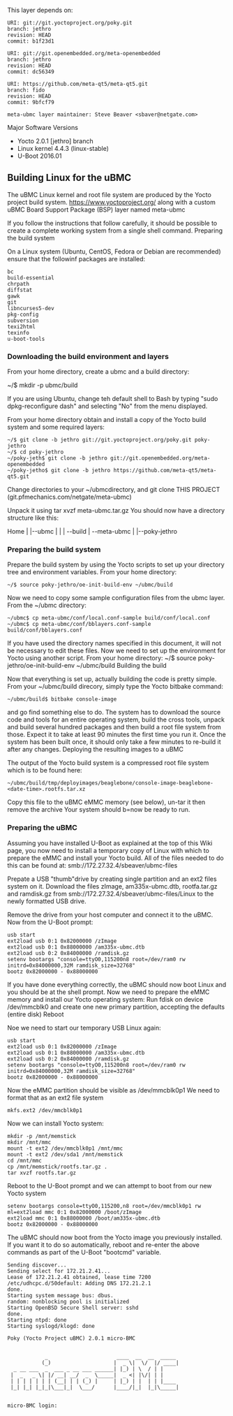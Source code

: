 This layer depends on:

    URI: git://git.yoctoproject.org/poky.git
    branch: jethro 
    revision: HEAD
    commit: b1f23d1

    URI: git://git.openembedded.org/meta-openembedded
    branch: jethro 
    revision: HEAD
    commit: dc56349

    URI: https://github.com/meta-qt5/meta-qt5.git
    branch: fido
    revision: HEAD
    commit: 9bfcf79

    meta-ubmc layer maintainer: Steve Beaver <sbaver@netgate.com>




Major Software Versions

* Yocto 2.0.1 [jethro] branch
* Linux kernel 4.4.3 (linux-stable)
* U-Boot 2016.01

## Building Linux for the uBMC

The uBMC Linux kernel and root file system are produced by the Yocto project build system. https://www.yoctoproject.org/ along with a custom uBMC Board Support Package (BSP) layer named meta-ubmc

If you follow the instructions that follow carefully, it should be possible to create a complete working system from a single shell command.
Preparing the build system

On a Linux system (Ubuntu, CentOS, Fedora or Debian are recommended) ensure that the followinf packages are installed:

    bc
    build-essential
    chrpath
    diffstat
    gawk
    git
    libncurses5-dev
    pkg-config
    subversion
    texi2html
    texinfo
    u-boot-tools

### Downloading the build environment and layers

From your home directory, create a ubmc and a build directory:

  ~/$ mkdir -p ubmc/build

If you are using Ubuntu, change teh default shell to Bash by typing "sudo dpkg-reconfigure dash" and selecting "No" from the menu displayed.

From your home directory obtain and install a copy of the Yocto build system and some required layers:

    ~/$ git clone -b jethro git://git.yoctoproject.org/poky.git poky-jethro
    ~/$ cd poky-jethro
    ~/poky-jeth$ git clone -b jethro git://git.openembedded.org/meta-openembedded
    ~/poky-jetho$ git clone -b jethro https://github.com/meta-qt5/meta-qt5.git

Change directories to your ~/ubmcdirectory, and git clone THIS PROJECT (git.pfmechanics.com/netgate/meta-ubmc)

Unpack it using tar xvzf meta-ubmc.tar.gz You should now have a directory structure like this:

  Home
     |
     |--ubmc
     |   |
     |   --build
     |   --meta-ubmc
     |
     |--poky-jethro


### Preparing the build system

Prepare the build system by using the Yocto scripts to set up your directory tree and environment variables. From your home directory:

    ~/$ source poky-jethro/oe-init-build-env ~/ubmc/build

Now we need to copy some sample configuration files from the ubmc layer. From the ~/ubmc directory:

    ~/ubmc$ cp meta-ubmc/conf/local.conf-sample build/conf/local.conf
    ~/ubmc$ cp meta-ubmc/conf/bblayers.conf-sample build/conf/bblayers.conf

If you have used the directory names specified in this document, it will not be necessary to edit these files. Now we need to set up the environment for Yocto using another script. From your home directory: ~/$ source poky-jethro/oe-init-build-env ~/ubmc/build
Building the build

Now that everything is set up, actually building the code is pretty simple. From your ~/ubmc/build direcory, simply type the Yocto bitbake command:

    ~/ubmc/build$ bitbake console-image

and go find something else to do. The system has to download the source code and tools for an entire operating system, build the cross tools, unpack and build several hundred packages and then build a root file system from those. Expect it to take at least 90 minutes the first time you run it. Once the system has been built once, it should only take a few minutes to re-build it after any changes.
Deploying the resulting images to a uBMC

The output of the Yocto build system is a compressed root file system which is to be found here:

    ~/ubmc/build/tmp/deployimages/beaglebone/console-image-beaglebone-<date-time>.rootfs.tar.xz

Copy this file to the uBMC eMMC memory (see below), un-tar it then remove the archive Your system should b=now be ready to run.


### Preparing the uBMC

Assuming you have installed U-Boot as explained at the top of this Wiki page, you now need to install a temporary copy of Linux with which to prepare the eMMC and install your Yocto build. All of the files needed to do this can be found at: smb://172.27.32.4/sbeaver/ubmc-files

Prepate a USB "thumb"drive by creating single partition and an ext2 files system on it. Download the files zImage, am335x-ubmc.dtb, rootfa.tar.gz and ramdisk.gz from smb://172.27.32.4/sbeaver/ubmc-files/Linux to the newly formatted USB drive.

Remove the drive from your host computer and connect it to the uBMC. Now from the U-Boot prompt:

    usb start
    ext2load usb 0:1 0x82000000 /zImage
    ext2load usb 0:1 0x88000000 /am335x-ubmc.dtb
    ext2load usb 0:2 0x84000000 /ramdisk.gz
    setenv bootargs "console=ttyO0,115200n8 root=/dev/ram0 rw initrd=0x84000000,32M ramdisk_size=32768"
    bootz 0x82000000 - 0x88000000
  

If you have done everything correctly, the uBMC should now boot Linux and you should be at the shell prompt. Now we need to prepare the eMMC memory and install our Yocto operating system: Run fdisk on device /dev/mmcblk0 and create one new primary partition, accepting the defaults (entire disk) Reboot

Noe we need to start our temporary USB Linux again:

    usb start
    ext2load usb 0:1 0x82000000 /zImage
    ext2load usb 0:1 0x88000000 /am335x-ubmc.dtb
    ext2load usb 0:2 0x84000000 /ramdisk.gz
    setenv bootargs "console=ttyO0,115200n8 root=/dev/ram0 rw initrd=0x84000000,32M ramdisk_size=32768"
    bootz 0x82000000 - 0x88000000

Now the eMMC partition should be visible as /dev/mmcblk0p1 We need to format that as an ext2 file system

    mkfs.ext2 /dev/mmcblk0p1

Now we can install Yocto system:

    mkdir -p /mnt/memstick
    mkdir /mnt/mmc
    mount -t ext2 /dev/mmcblk0p1 /mnt/mmc
    mount -t ext2 /dev/sda1 /mnt/memstick
    cd /mnt/mmc
    cp /mnt/memstick/rootfs.tar.gz .
    tar xvzf rootfs.tar.gz

Reboot to the U-Boot prompt and we can attempt to boot from our new Yocto system

    setenv bootargs console=ttyO0,115200,n8 root=/dev/mmcblk0p1 rw
    ml=ext2load mmc 0:1 0x82000000 /boot/zImage
    ext2load mmc 0:1 0x88000000 /boot/am335x-ubmc.dtb
    bootz 0x82000000 - 0x88000000

The uBMC should now boot from the Yocto image you previously installed. If you want it to do so automatically, reboot and re-enter the above commands as part of the U-Boot "bootcmd" variable.

    Sending discover...
    Sending select for 172.21.2.41...
    Lease of 172.21.2.41 obtained, lease time 7200
    /etc/udhcpc.d/50default: Adding DNS 172.21.2.1
    done.
    Starting system message bus: dbus.
    random: nonblocking pool is initialized
    Starting OpenBSD Secure Shell server: sshd
    done.
    Starting ntpd: done
    Starting syslogd/klogd: done

    Poky (Yocto Project uBMC) 2.0.1 micro-BMC


                _                      ____  __  __  _____
               (_)                    |  _ \|  \/  |/ ____|
      _ __ ___  _  ___ _ __ ___ ______| |_) | \  / | |
     |  _   _ \| |/ __| __/  _  \_____|  _ <| |\/| | |
     | | | | | | | (__| | | (_) |     | |_) | |  | | |____
     |_| |_| |_|_|\___|_|  \___/      |____/|_|  |_|\_____|
    
    
    micro-BMC login: